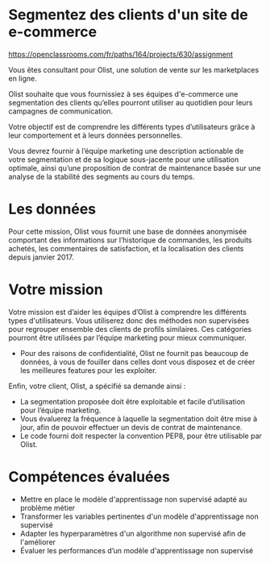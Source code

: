 # Segmentez des clients d'un site de e-commerce
https://openclassrooms.com/fr/paths/164/projects/630/assignment


Vous êtes consultant pour Olist, une solution de vente sur les marketplaces en ligne.


Olist souhaite que vous fournissiez à ses équipes d'e-commerce une segmentation des clients qu’elles pourront utiliser au quotidien pour leurs campagnes de communication.

Votre objectif est de comprendre les différents types d’utilisateurs grâce à leur comportement et à leurs données personnelles.

Vous devrez fournir à l’équipe marketing une description actionable de votre segmentation et de sa logique sous-jacente pour une utilisation optimale, ainsi qu’une proposition de contrat de maintenance basée sur une analyse de la stabilité des segments au cours du temps.

# Les données
Pour cette mission, Olist vous fournit une base de données anonymisée comportant des informations sur l’historique de commandes, les produits achetés, les commentaires de satisfaction, et la localisation des clients depuis janvier 2017.

# Votre mission
Votre mission est d’aider les équipes d’Olist à comprendre les différents types d'utilisateurs. Vous utiliserez donc des méthodes non supervisées pour regrouper ensemble des clients de profils similaires. Ces catégories pourront être utilisées par l’équipe marketing pour mieux communiquer.

  * Pour des raisons de confidentialité, Olist ne fournit pas beaucoup de données, à vous de fouiller dans celles dont vous disposez et de créer les meilleures features pour les exploiter.

Enfin, votre client, Olist, a spécifié sa demande ainsi :

- La segmentation proposée doit être exploitable et facile d’utilisation pour l’équipe marketing.
- Vous évaluerez la fréquence à laquelle la segmentation doit être mise à jour, afin de pouvoir effectuer un devis de contrat de maintenance.
- Le code fourni doit respecter la convention PEP8, pour être utilisable par Olist.

# Compétences évaluées
* Mettre en place le modèle d'apprentissage non supervisé adapté au problème métier
* Transformer les variables pertinentes d'un modèle d'apprentissage non supervisé
* Adapter les hyperparamètres d'un algorithme non supervisé afin de l'améliorer
* Évaluer les performances d’un modèle d'apprentissage non supervisé
